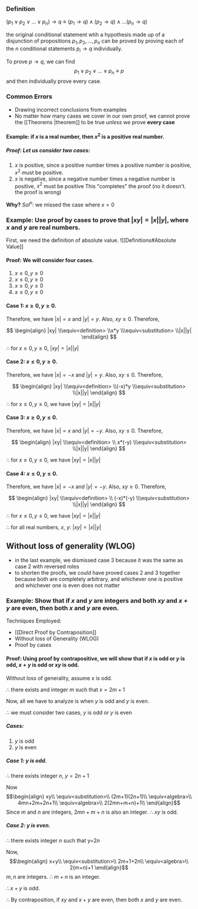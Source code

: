 ### Definition

$(p_1\vee p_2\vee\ldots\vee p_n)\to q\equiv(p_1\to q)\wedge(p_2\to q)\wedge\ldots(p_n\to q)$

the original conditional statement wtih a hypothesis made up of a disjunction of propositions $p_1, p_2,\ldots,p_n$ can be proved by proving each of the $n$ conditional statements $p_i\to q$ individually.

To prove $p\to q$, we can find $$p_1\vee p_2\vee\ldots\vee p_n\equiv p$$ and then individually prove every case.

### Common Errors

- Drawing incorrect conclusions from examples
- No matter how many cases we cover in our own proof, we cannot prove the [[Theorems |theorem]] to be true _unless_ we prove **every case**

#### Example: if $x$ is a real number, then $x^2$ is a positive real number.

##### Proof: Let us consider two cases:

1. $x$ is positive, since a positive number times a positive number is positive, $x^2$ must be positive.
2. $x$ is negative, since a negative number times a negative number is positive, $x^2$ must be positive
   This "completes" the proof (no it doesn't. the proof is wrong)

**Why?**
$Sol^n$: we missed the case where $x=0$

### Example: Use proof by cases to prove that $|xy|=|x||y|$, where $x$ and $y$ are real numbers.

First, we need the definition of absolute value.
![[Definitions#Absolute Value]]

#### Proof: We will consider four cases.

1. $x≥0, y≥0$
2. $x≤0, y≥0$
3. $x≥0, y≤0$
4. $x≤0, y≤0$

#### Case 1: $x≥0, y≥0$.

Therefore, we have $|x| = x$ and $|y| = y$.
Also, $xy≥0$. Therefore,

$$
\begin{align}
|xy|
\\\equiv<definition>
\\x*y
\\\equiv<substitution>
\\|x||y|
\end{align}
$$

$\therefore$ for $x≥0, y≥0$, $|xy|=|x||y|$

#### Case 2: $x≤0, y≥0$.

Therefore, we have $|x| = -x$ and $|y| = y$.
Also, $xy≤0$. Therefore,

$$
\begin{align}
|xy|
\\\equiv<definition>
\\(-x)*y
\\\equiv<substitution>
\\|x||y|
\end{align}
$$

$\therefore$ for $x≤0, y≥0$, we have $|xy|=|x||y|$

#### Case 3: $x≥0, y≤0$.

Therefore, we have $|x| = x$ and $|y| = -y$.
Also, $xy≤0$. Therefore,

$$
\begin{align}
|xy|
\\\equiv<definition>
\\ x*(-y)
\\\equiv<substitution>
\\|x||y|
\end{align}
$$

$\therefore$ for $x≥0, y≤0$, we have $|xy|=|x||y|$

#### Case 4: $x≤0, y≤0$.

Therefore, we have $|x| = -x$ and $|y| = -y$.
Also, $xy≥0$. Therefore,

$$
\begin{align}
|xy|
\\\equiv<definition>
\\ (-x)*(-y)
\\\equiv<substitution>
\\|x||y|
\end{align}
$$

$\therefore$ for $x≤0, y≤0$, we have $|xy|=|x||y|$

$\therefore$ for all real numbers, $x$, $y$: $|xy|=|x||y|$

## Without loss of generality (WLOG)

- in the last example, we dismissed case 3 because it was the same as case 2 with reversed roles
- to shorten the proofs, we could have proved cases 2 and 3 together because both are completely arbitrary, and whichever one is positive and whichever one is even does not matter

### Example: Show that if $x$ and $y$ are integers and both $xy$ and $x+y$ are even, then both $x$ and $y$ are even.

Techniques Employed:

- [[Direct Proof by Contraposition]]
- Without loss of Generality (WLOG)
- Proof by cases

#### Proof: Using proof by contrapositive, we will show that if $x$ is odd or $y$ is odd, $x+y$ is odd or $xy$ is odd.

Without loss of generality, assume $x$ is odd.

$\therefore$ there exists and integer $m$ such that $x=2m+1$

Now, all we have to analyze is when $y$ is odd and $y$ is even.

$\therefore$ we must consider two cases, $y$ is odd or $y$ is even

##### Cases:

1. $y$ is odd
2. $y$ is even

##### Case 1: $y$ is odd.

$\therefore$ there exists integer $n$, $y=2n+1$

Now $$\begin{align}
xy\\
\equiv<substitution>\\
(2m+1)(2n+1)\\
\equiv<algebra>\\
4mn+2m+2n+1\\
\equiv<algebra>\\
2(2mn+m+n)+1\\
\end{align}$$
Since $m$ and $n$ are integers, $2mn+m+n$ is also an integer.
$\therefore$ $xy$ is odd.

##### Case 2: $y$ is even.

$\therefore$ there exists integer $n$ such that y=$2n$

Now, $$\begin{align}
x+y\\
\equiv<substitution>\\
2m+1+2n\\
\equiv<algebra>\\
2(m+n)+1
\end{align}$$$m, n$ are integers. $\therefore$ $m+n$ is an integer.

$\therefore x+y$ is odd.

$\therefore$ By contraposition, if $xy$ and $x+y$ are even, then both $x$ and $y$ are even.
